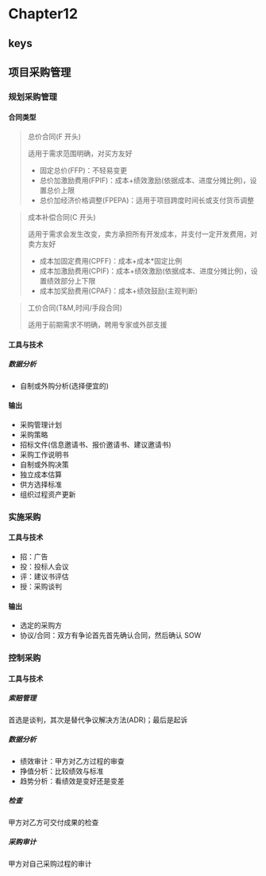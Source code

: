 <!--
 * @Author: your name
 * @Date: 2020-09-22 09:19:41
 * @LastEditTime: 2020-11-04 11:26:54
 * @LastEditors: Please set LastEditors
 * @Description: In User Settings Edit
 * @FilePath: \PMP\知识点\Chapter6\index.md
-->

# Chapter12

## keys

## 项目采购管理

### 规划采购管理

#### 合同类型

> 总价合同(F 开头)
>
> 适用于需求范围明确，对买方友好
>
> - 固定总价(FFP)：不轻易变更
> - 总价加激励费用(FPIF)：成本+绩效激励(依据成本、进度分摊比例)，设置总价上限
> - 总价加经济价格调整(FPEPA)：适用于项目跨度时间长或支付货币调整

> 成本补偿合同(C 开头)
>
> 适用于需求会发生改变，卖方承担所有开发成本，并支付一定开发费用，对卖方友好
>
> - 成本加固定费用(CPFF)：成本+成本\*固定比例
> - 成本加激励费用(CPIF)：成本+绩效激励(依据成本、进度分摊比例)，设置绩效部分上下限
> - 成本加奖励费用(CPAF)：成本+绩效鼓励(主观判断)

> 工价合同(T&M,时间/手段合同)
>
> 适用于前期需求不明确，聘用专家或外部支援

#### 工具与技术

##### 数据分析

- 自制或外购分析(选择便宜的)

#### 输出

- 采购管理计划
- 采购策略
- 招标文件(信息邀请书、报价邀请书、建议邀请书)
- 采购工作说明书
- 自制或外购决策
- 独立成本估算
- 供方选择标准
- 组织过程资产更新

### 实施采购

#### 工具与技术

- 招：广告
- 投：投标人会议
- 评：建议书评估
- 授：采购谈判

#### 输出

- 选定的采购方
- 协议/合同：双方有争论首先首先确认合同，然后确认 SOW

### 控制采购

#### 工具与技术

##### 索赔管理

首选是谈判，其次是替代争议解决方法(ADR)；最后是起诉

##### 数据分析

- 绩效审计：甲方对乙方过程的审查
- 挣值分析：比较绩效与标准
- 趋势分析：看绩效是变好还是变差

##### 检查

甲方对乙方可交付成果的检查

##### 采购审计

甲方对自己采购过程的审计
